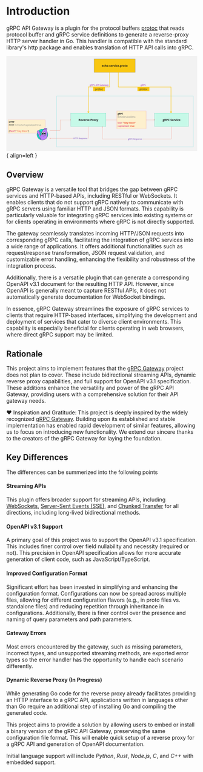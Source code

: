 # Introduction

gRPC API Gateway is a plugin for the protocol buffers [protoc](https://github.com/protocolbuffers/protobuf)
that reads protocol buffer and gRPC service definitions to generate a reverse-proxy HTTP server handler in Go.
This handler is compatible with the standard library's http package and enables translation of HTTP API calls into gRPC.

![Overview](assets/overview.jpg){ align=left }

## Overview

gRPC Gateway is a versatile tool that bridges the gap between gRPC services and HTTP-based APIs, including RESTful or WebSockets. It enables clients that do not support gRPC natively to communicate with gRPC servers using familiar HTTP and JSON formats. This capability is particularly valuable for integrating gRPC services into existing systems or for clients operating in environments where gRPC is not directly supported.

The gateway seamlessly translates incoming HTTP/JSON requests into corresponding gRPC calls, facilitating the integration of gRPC services into a wide range of applications. It offers additional functionalities such as request/response transformation, JSON request validation, and customizable error handling, enhancing the flexibility and robustness of the integration process.

Additionally, there is a versatile plugin that can generate a corresponding OpenAPI v3.1 document for the resulting HTTP API. However, since OpenAPI is generally meant to capture RESTful APIs, it does not automatically generate documentation for WebSocket bindings.

In essence, gRPC Gateway streamlines the exposure of gRPC services to clients that require HTTP-based interfaces, simplifying the development and deployment of services that cater to diverse client environments. This capability is especially beneficial for clients operating in web browsers, where direct gRPC support may be limited.

## Rationale

This project aims to implement features that the [gRPC Gateway](https://grpc-ecosystem.github.io/grpc-gateway) project does not plan to cover. These include bidirectional streaming APIs, dynamic reverse proxy capabilities, and full support for OpenAPI v3.1 specification. These additions enhance the versatility and power of the gRPC API Gateway, providing users with a comprehensive solution for their API gateway needs.

:heart: Inspiration and Gratitude:
This project is deeply inspired by the widely recognized [gRPC Gateway](https://grpc-ecosystem.github.io/grpc-gateway).
Building upon its established and stable implementation has enabled rapid development of similar features,
allowing us to focus on introducing new functionality.
We extend our sincere thanks to the creators of the gRPC Gateway for laying the foundation.

## Key Differences

The differences can be summerized into the following points

#### __Streaming APIs__
This plugin offers broader support for streaming APIs, including [WebSockets](https://en.wikipedia.org/wiki/WebSocket),
[Server-Sent Events (SSE)](https://en.wikipedia.org/wiki/Server-sent_events),
and [Chunked Transfer](https://en.wikipedia.org/wiki/Chunked_transfer_encoding) for
all directions, including long-lived bidirectional methods.

#### OpenAPI v3.1 Support

A primary goal of this project was to support the OpenAPI v3.1 specification.
This includes finer control over field nullability and necessity (required or not).
This precision in OpenAPI specification allows for more accurate generation of client code, such as JavaScript/TypeScript.

#### Improved Configuration Format

Significant effort has been invested in simplifying and enhancing the configuration format.
Configurations can now be spread across multiple files, allowing for different
configuration flavors (e.g., in proto files vs. standalone files)
and reducing repetition through inheritance in configurations.
Additionally, there is finer control over the presence and naming of query parameters and path parameters.

#### Gateway Errors

Most errors encountered by the gateway, such as missing parameters, incorrect types, and unsupported streaming methods,
are exported error types so the error handler has the opportunity to handle each scenario differently.

#### Dynamic Reverse Proxy (In Progress)

While generating Go code for the reverse proxy already facilitates providing an HTTP interface to a gRPC API,
applications written in languages other than Go require an additional step of installing Go and compiling the generated code.

This project aims to provide a solution by allowing users to embed or install a binary version of the gRPC API Gateway,
preserving the same configuration file format. This will enable quick setup of a reverse proxy for a gRPC API and
generation of OpenAPI documentation.

Initial language support will include _Python_, _Rust_, _Node.js_, _C_, and _C++_ with embedded support.
